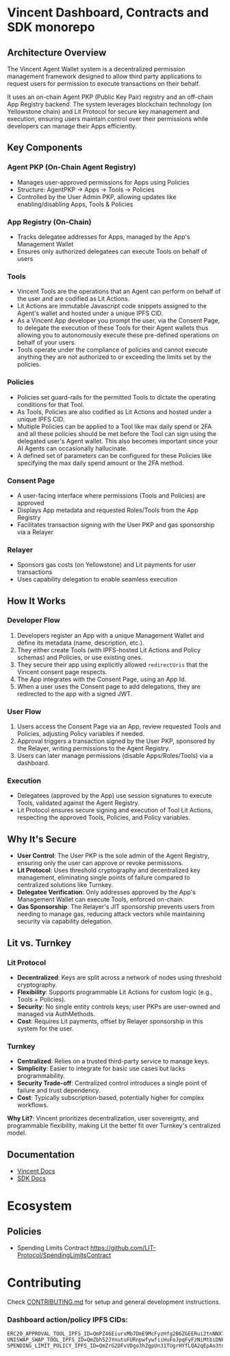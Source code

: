 # Vincent Dashboard, Contracts and SDK monorepo

## Architecture Overview

The Vincent Agent Wallet system is a decentralized permission management framework designed to allow third party applications to request users for permission to execute transactions on their behalf.

It uses an on-chain Agent PKP (Public Key Pair) registry and an off-chain App Registry backend. The system leverages blockchain technology (on Yellowstone chain) and Lit Protocol for secure key management and execution, ensuring users maintain control over their permissions while developers can manage their Apps efficiently.

## Key Components

### Agent PKP (On-Chain Agent Registry)
- Manages user-approved permissions for Apps using Policies
- Structure: AgentPKP → Apps → Tools → Policies
- Controlled by the User Admin PKP, allowing updates like enabling/disabling Apps, Tools & Policies

### App Registry (On-Chain)
- Tracks delegatee addresses for Apps, managed by the App's Management Wallet
- Ensures only authorized delegatees can execute Tools on behalf of users

### Tools
- Vincent Tools are the operations that an Agent can perform on behalf of the user and are codified as Lit Actions.
- Lit Actions are immutable Javascript code snippets assigned to the Agent's wallet and hosted under a unique IPFS CID.
- As a Vincent App developer you prompt the user, via the Consent Page, to delegate the execution of these Tools for their Agent wallets thus allowing you to autonomously execute these pre-defined operations on behalf of your users.
- Tools operate under the compliance of policies and cannot execute anything they are not authorized to or exceeding the limits set by the policies.

### Policies
- Policies set guard-rails for the permitted Tools to dictate the operating conditions for that Tool.
- As Tools, Policies are also codified as Lit Actions and hosted under a unique IPFS CID.
- Multiple Policies can be applied to a Tool like max daily spend or 2FA and all these policies should be met before the Tool can sign using the delegated user's Agent wallet. This also becomes important since your AI Agents can occasionally hallucinate.
- A defined set of parameters can be configured for these Policies like specifying the max daily spend amount or the 2FA method.

### Consent Page
- A user-facing interface where permissions (Tools and Policies) are approved
- Displays App metadata and requested Roles/Tools from the App Registry
- Facilitates transaction signing with the User PKP and gas sponsorship via a Relayer

### Relayer
- Sponsors gas costs (on Yellowstone) and Lit payments for user transactions
- Uses capability delegation to enable seamless execution

## How It Works

### Developer Flow
1. Developers register an App with a unique Management Wallet and define its metadata (name, description, etc.).
2. They either create Tools (with IPFS-hosted Lit Actions and Policy schemas) and Policies, or use existing ones.
3. They secure their app using explicitly allowed `redirectUris` that the Vincent consent page respects.
4. The App integrates with the Consent Page, using an App Id.
5. When a user uses the Consent page to add delegations, they are redirected to the app with a signed JWT.

### User Flow
1. Users access the Consent Page via an App, review requested Tools and Policies, adjusting Policy variables if needed.
2. Approval triggers a transaction signed by the User PKP, sponsored by the Relayer, writing permissions to the Agent Registry.
3. Users can later manage permissions (disable Apps/Roles/Tools) via a dashboard.

### Execution
- Delegatees (approved by the App) use session signatures to execute Tools, validated against the Agent Registry.
- Lit Protocol ensures secure signing and execution of Tool Lit Actions, respecting the approved Tools, Policies, and Policy variables.

## Why It's Secure

- **User Control**: The User PKP is the sole admin of the Agent Registry, ensuring only the user can approve or revoke permissions.
- **Lit Protocol**: Uses threshold cryptography and decentralized key management, eliminating single points of failure compared to centralized solutions like Turnkey.
- **Delegatee Verification**: Only addresses approved by the App's Management Wallet can execute Tools, enforced on-chain.
- **Gas Sponsorship**: The Relayer's JIT sponsorship prevents users from needing to manage gas, reducing attack vectors while maintaining security via capability delegation.

## Lit vs. Turnkey

### Lit Protocol
- **Decentralized**: Keys are split across a network of nodes using threshold cryptography.
- **Flexibility**: Supports programmable Lit Actions for custom logic (e.g., Tools + Policies).
- **Security**: No single entity controls keys; user PKPs are user-owned and managed via AuthMethods.
- **Cost**: Requires Lit payments, offset by Relayer sponsorship in this system for the user.

### Turnkey
- **Centralized**: Relies on a trusted third-party service to manage keys.
- **Simplicity**: Easier to integrate for basic use cases but lacks programmability.
- **Security Trade-off**: Centralized control introduces a single point of failure and trust dependency.
- **Cost**: Typically subscription-based, potentially higher for complex workflows.

**Why Lit?**: Vincent prioritizes decentralization, user sovereignty, and programmable flexibility, making Lit the better fit over Turnkey's centralized model.


## Documentation
- [Vincent Docs](https://docs.heyvincent.ai/)
- [SDK Docs](https://sdk-docs.heyvincent.ai/)

# Ecosystem

## Policies

- Spending Limits Contract
  https://github.com/LIT-Protocol/SpendingLimitsContract

# Contributing

Check [CONTRIBUTING.md](./CONTRIBUTING.md) for setup and general development instructions.

### Dashboard action/policy IPFS CIDs:
```
ERC20_APPROVAL_TOOL_IPFS_ID=QmPZ46EiurxMb7DmE9McFyzHfg2B6ZGEERui2tnNNX7cky
UNISWAP_SWAP_TOOL_IPFS_ID=QmZbh52JYnutuFURnpwfywfiiHuFoJpqFyFzNiMtbiDNkK
SPENDING_LIMIT_POLICY_IPFS_ID=QmZrG2DFvVDgo3hZgpUn31TUgrHYfLQA2qEpAo3tnKmzhQ
```
